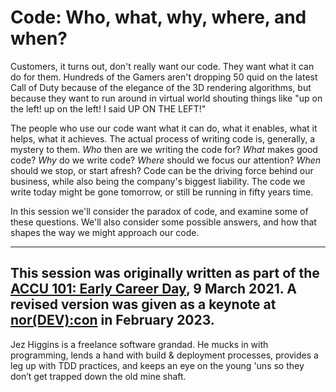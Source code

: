 # Code: Who, what, why, where, and when?

Customers, it turns out, don't really want our code. They want what it can do for them. Hundreds of the Gamers aren't dropping 50 quid on the latest Call of Duty because of the elegance of the 3D rendering algorithms, but because they want to run around in virtual world shouting things like "up on the left! up on the left! I said UP ON THE LEFT!"

The people who use our code want what it can do, what it enables, what it helps, what it achieves. The actual process of writing code is, generally, a mystery to them. *Who* then are we writing the code for? *What* makes good code? *Why* do we write code? *Where* should we focus our attention? *When* should we stop, or start afresh? Code can be the driving force behind our business, while also being the company's biggest liability. The code we write today might be gone tomorrow, or still be running in fifty years time.

In this session we'll consider the paradox of code, and examine some of these questions. We'll also consider some possible answers, and how that shapes the way we might approach our code.

---
This session was originally written as part of the [ACCU 101: Early Career Day](https://flame.firebird.systems/archer-yates/ACCU2021/MyProgrammes#Entry.ItemPage.12054.0.EntryDefinition.b8efce33-2c84-4290-ba65-991a03ef305d), 9 March 2021. A revised version was given as a keynote at [nor(DEV):con](https://nordevcon.com/) in February 2023.
---

Jez Higgins is a freelance software grandad. He mucks in with programming, lends a hand with build & deployment processes, provides a leg up with TDD practices, and keeps an eye on the young 'uns so they don’t get trapped down the old mine shaft.
